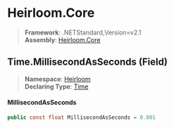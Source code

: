 # Heirloom.Core

> **Framework**: .NETStandard,Version=v2.1  
> **Assembly**: [Heirloom.Core][0]

## Time.MillisecondAsSeconds (Field)

> **Namespace**: [Heirloom][0]  
> **Declaring Type**: [Time][1]

#### MillisecondAsSeconds

```cs
public const float MillisecondAsSeconds = 0.001
```

[0]: ../../../Heirloom.Core.md
[1]: ../Time.md
